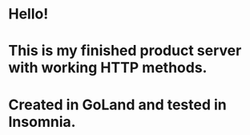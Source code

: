 # Hello!
# This is my finished product server with working HTTP methods.
# Created in GoLand and tested in Insomnia.